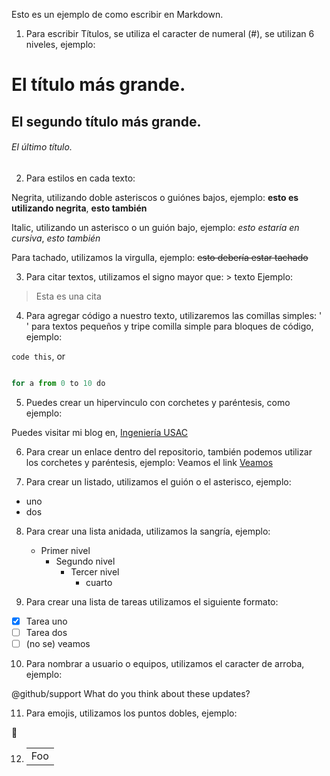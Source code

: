 Esto es un ejemplo de como escribir en Markdown.

1. Para escribir Títulos, se utiliza el caracter de numeral (#), se utilizan 6 niveles, ejemplo:

# El título más grande.
## El segundo título más grande.
###### El último título.

2. Para estilos en cada texto:

Negrita, utilizando doble asteriscos o guiónes bajos, ejemplo:
**esto es utilizando negrita**, __esto también__

Italic, utilizando un asterisco o un guión bajo, ejemplo:
*esto estaría en cursiva*, _esto también_

Para tachado, utilizamos la virgulla, ejemplo:
~~esto debería estar tachado~~

3. Para citar textos, utilizamos el signo mayor que: > texto
Ejemplo:
> Esta es una cita

4. Para agregar código a nuestro texto, utilizaremos las comillas simples: ' ' para textos pequeños y tripe comilla simple para bloques de código, ejemplo:

`code this`, or

``` python

for a from 0 to 10 do

```
5. Puedes crear un hipervinculo con corchetes y paréntesis, como ejemplo:

Puedes visitar mi blog en, [Ingeniería USAC](https://lopezeddy.blogspot.com)

6. Para crear un enlace dentro del repositorio, también podemos utilizar los corchetes y paréntesis, ejemplo:
Veamos el link [Veamos](linkrelativo.md)

7. Para crear un listado, utilizamos el guión o el asterisco, ejemplo:

- uno
- dos

8. Para crear una lista anidada, utilizamos la sangría, ejemplo:
   - Primer nivel
     - Segundo nivel
       - Tercer nivel
         - cuarto 

9. Para crear una lista de tareas utilizamos el siguiente formato:

- [x] Tarea uno
- [ ] Tarea dos
- [ ] \(no se) veamos

10. Para nombrar a usuario o equipos, utilizamos el caracter de arroba, ejemplo:

@github/support What do you think about these updates?

11. Para emojis, utilizamos los puntos dobles, ejemplo:

:poop:

12. <table>
    <tr>
        <td>Foo</td>
    </tr>
</table>
